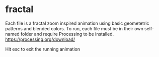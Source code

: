 # fractal
Each file is a fractal zoom inspired animation using basic geometetric patterns and blended colors.
To run, each file must be in their own self-named folder and require Processing to be installed.
https://processing.org/download/

Hit esc to exit the running animation
